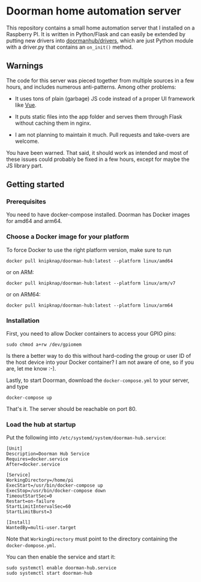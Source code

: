 # Doorman home automation server

This repository contains a small home automation server that I installed
on a Raspberry PI.
It is written in Python/Flask and can easily be extended by putting new
drivers into [doormanhub/drivers](doormanhub/drivers), which are just Python
module with a driver.py that contains an `on_init()` method.

## Warnings

The code for this server was pieced together from multiple sources in
a few hours, and includes numerous anti-patterns. Among other problems:

- It uses tons of plain (garbage) JS code instead of a proper UI framework
  like [Vue](https://vuejs.org/).

- It puts static files into the app folder and serves them through Flask
  without caching them in nginx.

- I am not planning to maintain it much. Pull requests and take-overs are welcome.

You have been warned.
That said, it should work as intended and most of these issues could probably
be fixed in a few hours, except for maybe the JS library part.

## Getting started

### Prerequisites

You need to have docker-compose installed.
Doorman has Docker images for amd64 and arm64.

### Choose a Docker image for your platform

To force Docker to use the right platform version, make sure to run

```
docker pull knipknap/doorman-hub:latest --platform linux/amd64
```

or on ARM:

```
docker pull knipknap/doorman-hub:latest --platform linux/arm/v7
```

or on ARM64:

```
docker pull knipknap/doorman-hub:latest --platform linux/arm64
```

### Installation

First, you need to allow Docker containers to access your GPIO
pins:

```
sudo chmod a+rw /dev/gpiomem
```

Is there a better way to do this without hard-coding the
group or user ID of the host device into your Docker container?
I am not aware of one, so if you are, let me know :-).

Lastly, to start Doorman, download the `docker-compose.yml` to
your server, and type

```
docker-compose up
```

That's it. The server should be reachable on port 80.

### Load the hub at startup

Put the following into `/etc/systemd/system/doorman-hub.service`:

```
[Unit]
Description=Doorman Hub Service
Requires=docker.service
After=docker.service

[Service]
WorkingDirectory=/home/pi
ExecStart=/usr/bin/docker-compose up
ExecStop=/usr/bin/docker-compose down
TimeoutStartSec=0
Restart=on-failure
StartLimitIntervalSec=60
StartLimitBurst=3

[Install]
WantedBy=multi-user.target
```

Note that `WorkingDirectory` must point to the directory containing
the `docker-dompose.yml`.

You can then enable the service and start it:

```
sudo systemctl enable doorman-hub.service
sudo systemctl start doorman-hub
```

